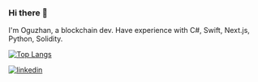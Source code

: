 ### Hi there 👋

<!--
**oguzhaangumuss/oguzhaangumuss** is a ✨ _special_ ✨ repository because its `README.md` (this file) appears on your GitHub profile.

Here are some ideas to get you started:

- 🔭 I’m currently working on ...

- 👯 I’m looking to collaborate on ...
- 🤔 I’m looking for help with ...
- 💬 Ask me about ...
- 📫 How to reach me: ...
- 😄 Pronouns: ...
- ⚡ Fun fact: ...
-->
I'm Oguzhan, a blockchain dev.
Have experience with C#, Swift, Next.js, Python, Solidity. 
 

[![Top Langs](https://github-readme-stats.vercel.app/api/top-langs/?username=oguzhaangumuss)](https://github.com/anuraghazra/github-readme-stats)


[![linkedin](https://img.shields.io/badge/Linkedin-000000?style=for-the-badge&logo=Linkedin&logoColor=white)](https://www.linkedin.com/in/oğuzhan-gümüş-755739197/)

